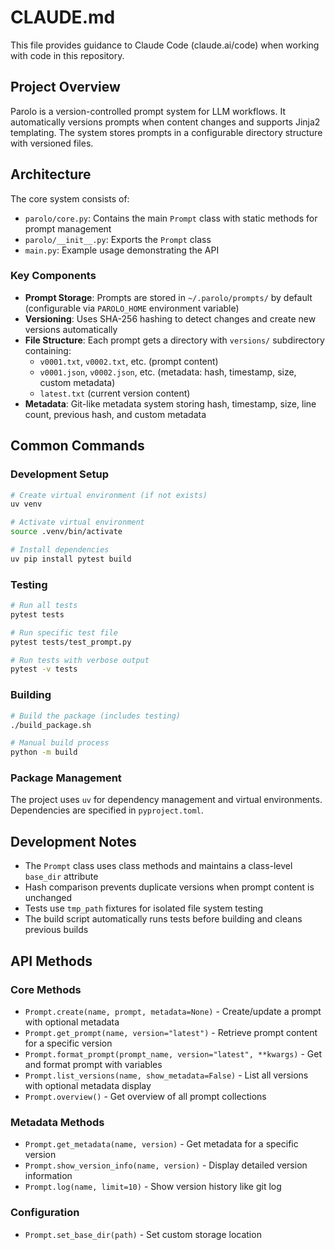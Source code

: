 # CLAUDE.md

This file provides guidance to Claude Code (claude.ai/code) when working with code in this repository.

## Project Overview

Parolo is a version-controlled prompt system for LLM workflows. It automatically versions prompts when content changes and supports Jinja2 templating. The system stores prompts in a configurable directory structure with versioned files.

## Architecture

The core system consists of:
- `parolo/core.py`: Contains the main `Prompt` class with static methods for prompt management
- `parolo/__init__.py`: Exports the `Prompt` class
- `main.py`: Example usage demonstrating the API

### Key Components

- **Prompt Storage**: Prompts are stored in `~/.parolo/prompts/` by default (configurable via `PAROLO_HOME` environment variable)
- **Versioning**: Uses SHA-256 hashing to detect changes and create new versions automatically
- **File Structure**: Each prompt gets a directory with `versions/` subdirectory containing:
  - `v0001.txt`, `v0002.txt`, etc. (prompt content)
  - `v0001.json`, `v0002.json`, etc. (metadata: hash, timestamp, size, custom metadata)
  - `latest.txt` (current version content)
- **Metadata**: Git-like metadata system storing hash, timestamp, size, line count, previous hash, and custom metadata

## Common Commands

### Development Setup
```bash
# Create virtual environment (if not exists)
uv venv

# Activate virtual environment
source .venv/bin/activate

# Install dependencies
uv pip install pytest build
```

### Testing
```bash
# Run all tests
pytest tests

# Run specific test file
pytest tests/test_prompt.py

# Run tests with verbose output
pytest -v tests
```

### Building
```bash
# Build the package (includes testing)
./build_package.sh

# Manual build process
python -m build
```

### Package Management
The project uses `uv` for dependency management and virtual environments. Dependencies are specified in `pyproject.toml`.

## Development Notes

- The `Prompt` class uses class methods and maintains a class-level `base_dir` attribute
- Hash comparison prevents duplicate versions when prompt content is unchanged
- Tests use `tmp_path` fixtures for isolated file system testing
- The build script automatically runs tests before building and cleans previous builds

## API Methods

### Core Methods
- `Prompt.create(name, prompt, metadata=None)` - Create/update a prompt with optional metadata
- `Prompt.get_prompt(name, version="latest")` - Retrieve prompt content for a specific version
- `Prompt.format_prompt(prompt_name, version="latest", **kwargs)` - Get and format prompt with variables
- `Prompt.list_versions(name, show_metadata=False)` - List all versions with optional metadata display
- `Prompt.overview()` - Get overview of all prompt collections

### Metadata Methods
- `Prompt.get_metadata(name, version)` - Get metadata for a specific version
- `Prompt.show_version_info(name, version)` - Display detailed version information
- `Prompt.log(name, limit=10)` - Show version history like git log

### Configuration
- `Prompt.set_base_dir(path)` - Set custom storage location